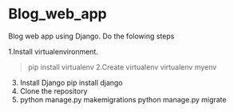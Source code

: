 # Blog_web_app
Blog web app using Django.
Do the folowing steps

1.Install virtualenvironment.
  >pip install virtualenv
2.Create virtualenv
   virtualenv myenv
3. Install Django
   pip install django
4. Clone the repository
5. python manage.py makemigrations
   python manage.py migrate
   
